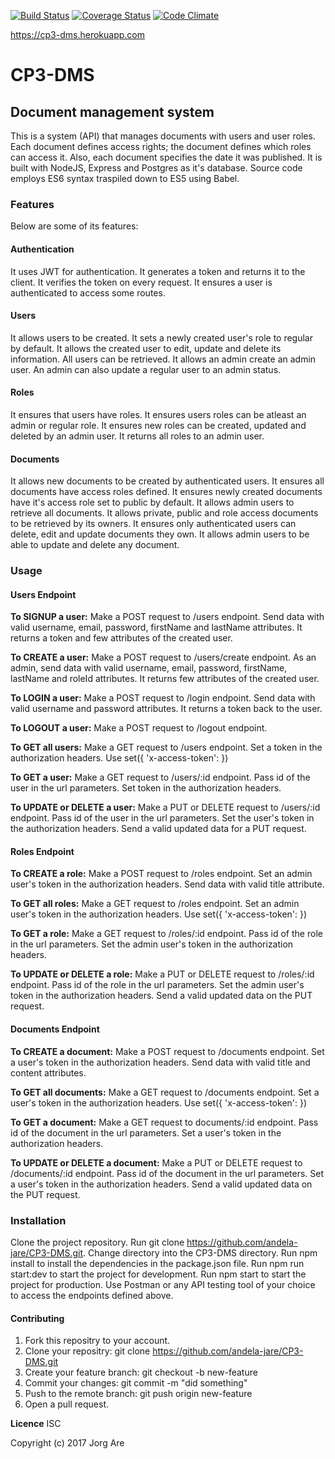 [![Build Status](https://travis-ci.org/andela-jare/CP3-DMS.svg?branch=development)](https://travis-ci.org/andela-jare/CP3-DMS)
[![Coverage Status](https://coveralls.io/repos/github/andela-jare/CP3-DMS/badge.svg?branch=feature%2F139453891%2Fapi-endpoints)](https://coveralls.io/github/andela-jare/CP3-DMS?branch=feature%2F139453891%2Fapi-endpoints)
[![Code Climate](https://codeclimate.com/github/andela-jare/CP3-DMS/badges/gpa.svg)](https://codeclimate.com/github/andela-jare/CP3-DMS)

https://cp3-dms.herokuapp.com

# CP3-DMS
## Document management system

This is a system (API) that manages documents with users and user roles. Each document defines access rights; the document defines which roles can access it. Also, each document specifies the date it was published. It is built with NodeJS, Express and Postgres as it's database.
Source code employs ES6 syntax traspiled down to ES5 using Babel.


### Features

Below are some of its features:

#### Authentication

It uses JWT for authentication.
It generates a token and returns it to the client.
It verifies the token on every request.
It ensures a user is authenticated to access some routes.

#### Users

It allows users to be created.
It sets a newly created user's role to regular by default.
It allows the created user to edit, update and delete its information.
All users can be retrieved.
It allows an admin create an admin user.
An admin can also update a regular user to an admin status.

#### Roles

It ensures that users have roles.
It ensures users roles can be atleast an admin or regular role.
It ensures new roles can be created, updated and deleted by an admin user.
It returns all roles to an admin user.

#### Documents

It allows new documents to be created by authenticated users.
It ensures all documents have access roles defined.
It ensures newly created documents have it's access role set to public by default.
It allows admin users to retrieve all documents.
It allows private, public and role access documents to be retrieved by its owners.
It ensures only authenticated users can delete, edit and update documents they own.
It allows admin users to be able to update and delete any document.

### Usage

#### Users Endpoint

**To SIGNUP a user:**
Make a POST request to /users endpoint.
Send data with valid username, email, password, firstName and lastName attributes.
It returns a token and few attributes of the created user.

**To CREATE a user:**
Make a POST request to /users/create endpoint.
As an admin, send data with valid username, email, password, firstName, lastName and roleId attributes.
It returns few attributes of the created user.

**To LOGIN a user:**
Make a POST request to /login endpoint.
Send data with valid username and password attributes.
It returns a token back to the user.

**To LOGOUT a user:**
Make a POST request to /logout endpoint.

**To GET all users:**
Make a GET request to /users endpoint.
Set a token in the authorization headers.
Use set({ 'x-access-token': <token> })

**To GET a user:**
Make a GET request to /users/:id endpoint.
Pass id of the user in the url parameters. Set token in the authorization headers.

**To UPDATE or DELETE a user:**
Make a PUT or DELETE request to /users/:id endpoint.
Pass id of the user in the url parameters.
Set the user's token in the authorization headers.
Send a valid updated data for a PUT request.

#### Roles Endpoint

**To CREATE a role:**
Make a POST request to /roles endpoint.
Set an admin user's token in the authorization headers.
Send data with valid title attribute.

**To GET all roles:**
Make a GET request to /roles endpoint.
Set an admin user's token in the authorization headers.
Use set({ 'x-access-token': <adminToken> })

**To GET a role:**
Make a GET request to /roles/:id endpoint.
Pass id of the role in the url parameters.
Set the admin user's token in the authorization headers.

**To UPDATE or DELETE a role:**
Make a PUT or DELETE request to /roles/:id endpoint.
Pass id of the role in the url parameters.
Set the admin user's token in the authorization headers.
Send a valid updated data on the PUT request.

#### Documents Endpoint

**To CREATE a document:**
Make a POST request to /documents endpoint.
Set a user's token in the authorization headers.
Send data with valid title and content attributes.

**To GET all documents:**
Make a GET request to /documents endpoint.
Set a user's token in the authorization headers.
Use set({ 'x-access-token': <token> })

**To GET a document:**
Make a GET request to documents/:id endpoint.
Pass id of the document in the url parameters.
Set a user's token in the authorization headers.

**To UPDATE or DELETE a document:**
Make a PUT or DELETE request to /documents/:id endpoint.
Pass id of the document in the url parameters.
Set a user's token in the authorization headers.
Send a valid updated data on the PUT request.


### Installation

Clone the project repository.
Run git clone https://github.com/andela-jare/CP3-DMS.git.
Change directory into the CP3-DMS directory.
Run npm install to install the dependencies in the package.json file.
Run npm run start:dev to start the project for development.
Run npm start to start the project for production.
Use Postman or any API testing tool of your choice to access the endpoints defined above.

#### Contributing

1. Fork this repositry to your account.
2. Clone your repositry: git clone https://github.com/andela-jare/CP3-DMS.git
3. Create your feature branch: git checkout -b new-feature
4. Commit your changes: git commit -m "did something"
5. Push to the remote branch: git push origin new-feature
6. Open a pull request.

**Licence**
ISC

Copyright (c) 2017 Jorg Are

